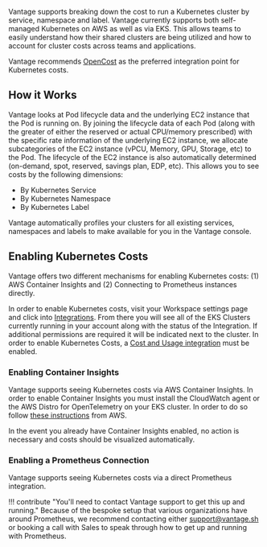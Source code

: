Vantage supports breaking down the cost to run a Kubernetes cluster by service, namespace and label. Vantage currently supports both self-managed Kubernetes on AWS as well as via EKS. This allows teams to easily understand how their shared clusters are being utilized and how to account for cluster costs across teams and applications.

Vantage recommends [OpenCost](/opencost) as the preferred integration point for Kubernetes costs.

## How it Works

Vantage looks at Pod lifecycle data and the underlying EC2 instance that the Pod is running on. By joining the lifecycle data of each Pod (along with the greater of either the reserved or actual CPU/memory prescribed) with the specific rate information of the underlying EC2 instance, we allocate subcategories of the EC2 instance (vPCU, Memory, GPU, Storage, etc) to the Pod. The lifecycle of the EC2 instance is also automatically determined (on-demand, spot, reserved, savings plan, EDP, etc). This allows you to see costs by the following dimensions:

* By Kubernetes Service
* By Kubernetes Namespace
* By Kubernetes Label

Vantage automatically profiles your clusters for all existing services, namespaces and labels to make available for you in the Vantage console. 


## Enabling Kubernetes Costs

Vantage offers two different mechanisms for enabling Kubernetes costs: (1) AWS Container Insights and (2) Connecting to Prometheus instances directly. 

In order to enable Kubernetes costs, visit your Workspace settings page and click into [Integrations](https://console.vantage.sh/settings/integrations). From there you will see all of the EKS Clusters currently running in your account along with the status of the Integration. If additional permissions are required it will be indicated next to the cluster. In order to enable Kubernetes Costs, a [Cost and Usage integration](/connecting_aws/#aws-data-ingestion-delay) must be enabled.

### Enabling Container Insights

Vantage supports seeing Kubernetes costs via AWS Container Insights. In order to enable Container Insights you must install the CloudWatch agent or the AWS Distro for OpenTelemetry on your EKS cluster. In order to do so follow [these instructions](https://docs.aws.amazon.com/AmazonCloudWatch/latest/monitoring/deploy-container-insights-EKS.html) from AWS. 

In the event you already have Container Insights enabled, no action is necessary and costs should be visualized automatically.

### Enabling a Prometheus Connection

Vantage supports seeing Kubernetes costs via a direct Prometheus integration. 

!!! contribute "You'll need to contact Vantage support to get this up and running."
     Because of the bespoke setup that various organizations have around Prometheus, we recommend contacting either support@vantage.sh or booking a call with Sales to speak through how to get up and running with Prometheus.